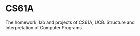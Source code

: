 # CS61A
The homework, lab and projects of CS61A, UCB. 
Structure and Interpretation of Computer Programs
